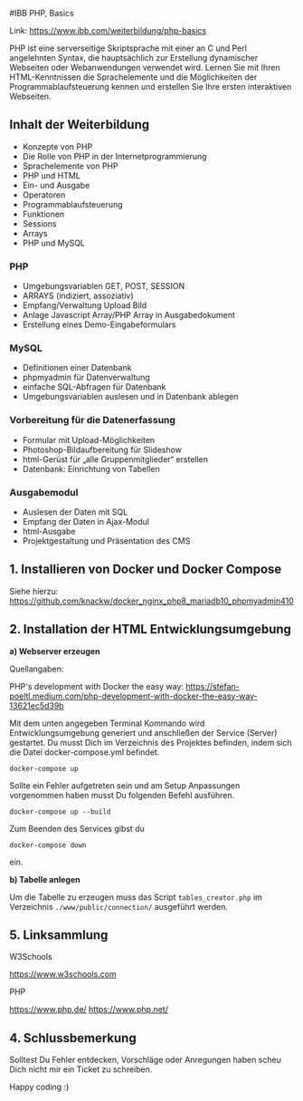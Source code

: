 #IBB PHP, Basics

Link: https://www.ibb.com/weiterbildung/php-basics

PHP ist eine serverseitige Skriptsprache mit einer an C und Perl angelehnten Syntax, die 
hauptsächlich zur Erstellung dynamischer Webseiten oder Webanwendungen verwendet wird. 
Lernen Sie mit Ihren HTML-Kenntnissen die Sprachelemente und die Möglichkeiten der Programmablaufsteuerung 
kennen und erstellen Sie Ihre ersten interaktiven Webseiten.

## Inhalt der Weiterbildung

- Konzepte von PHP
- Die Rolle von PHP in der Internetprogrammierung
- Sprachelemente von PHP
- PHP und HTML
- Ein- und Ausgabe
- Operatoren
- Programmablaufsteuerung
- Funktionen
- Sessions
- Arrays
- PHP und MySQL

### PHP

- Umgebungsvariablen GET, POST, SESSION
- ARRAYS (indiziert, assoziativ)
- Empfang/Verwaltung Upload Bild
- Anlage Javascript Array/PHP Array in Ausgabedokument
- Erstellung eines Demo-Eingabeformulars

### MySQL

- Definitionen einer Datenbank
- phpmyadmin für Datenverwaltung
- einfache SQL-Abfragen für Datenbank
- Umgebungsvariablen auslesen und in Datenbank ablegen

### Vorbereitung für die Datenerfassung

- Formular mit Upload-Möglichkeiten
- Photoshop-Bildaufbereitung für Slideshow
- html-Gerüst für „alle Gruppenmitglieder“ erstellen
- Datenbank: Einrichtung von Tabellen

### Ausgabemodul

- Auslesen der Daten mit SQL
- Empfang der Daten in Ajax-Modul
- html-Ausgabe
- Projektgestaltung und Präsentation des CMS

## 1. Installieren von Docker und Docker Compose

Siehe hierzu: https://github.com/knackw/docker_nginx_php8_mariadb10_phpmyadmin410

## 2. Installation der HTML Entwicklungsumgebung

**a) Webserver erzeugen**

Quellangaben:

PHP's development with Docker the easy way: https://stefan-poeltl.medium.com/php-development-with-docker-the-easy-way-13621ec5d39b

Mit dem unten angegeben Terminal Kommando wird Entwicklungsumgebung generiert 
und anschließen der Service (Server) gestartet. Du musst Dich im Verzeichnis des Projektes befinden, 
indem sich die Datei docker-compose.yml befindet.

`docker-compose up`

Sollte ein Fehler aufgetreten sein und am Setup Anpassungen vorgenommen haben musst Du folgenden Befehl ausführen.

`docker-compose up --build`

Zum Beenden des Services gibst du

`docker-compose down`

ein.

**b) Tabelle anlegen**

Um die Tabelle zu erzeugen muss das Script `tables_creator.php` im Verzeichnis `./www/public/connection/` ausgeführt werden.

## 5. Linksammlung

W3Schools

https://www.w3schools.com

PHP

https://www.php.de/
https://www.php.net/

## 4. Schlussbemerkung

Solltest Du Fehler entdecken, Vorschläge oder Anregungen haben scheu Dich nicht mir ein Ticket zu schreiben. 

Happy coding :)





